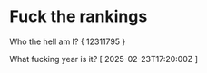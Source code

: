 # Fuck the rankings

Who the hell am I?
{ 12311795 }

What fucking year is it?
[ 2025-02-23T17:20:00Z ]

